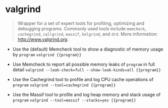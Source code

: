 # valgrind
> Wrapper for a set of expert tools for profiling, optimizing and debugging programs.
> Commonly used tools include `memcheck`, `cachegrind`, `callgrind`, `massif`, `helgrind`, and `drd`.
> More information: <http://www.valgrind.org>.

- Use the (default) Memcheck tool to show a diagnostic of memory usage by `program`
`valgrind {{program}}`

- Use Memcheck to report all possible memory leaks of `program` in full detail
`valgrind --leak-check=full --show-leak-kinds=all {{program}}`

- Use the Cachegrind tool to profile and log CPU cache operations of `program`
`valgrind --tool=cachegrind {{program}}`

- Use the Massif tool to profile and log heap memory and stack usage of `program`
`valgrind --tool=massif --stacks=yes {{program}}`
